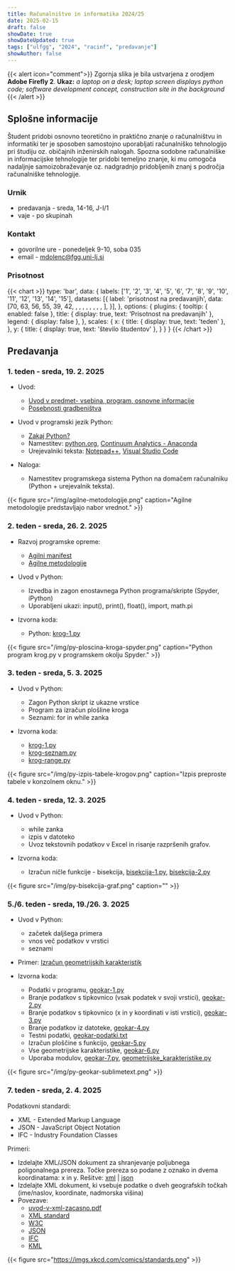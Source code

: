```yaml
---
title: Računalništvo in informatika 2024/25
date: 2025-02-15
draft: false
showDate: true
showDateUpdated: true
tags: ["ulfgg", "2024", "racinf", "predavanje"]
showAuthor: false
---
```


{{< alert icon="comment">}}
Zgornja slika je bila ustvarjena z orodjem **Adobe Firefly 2**.
**Ukaz:** *a laptop on a desk; laptop screen displays python code; software development concept, construction site in the background*
{{< /alert >}}

## Splošne informacije

Študent pridobi osnovno teoretično in praktično znanje o računalništvu in informatiki ter je sposoben samostojno uporabljati računalniško tehnologijo pri študiju oz. običajnih inženirskih nalogah. Spozna sodobne računalniške in informacijske tehnologije ter pridobi temeljno znanje, ki mu omogoča nadaljnje samoizobraževanje oz. nadgradnjo pridobljenih znanj s področja računalniške tehnologije.

### Urnik

- predavanja - sreda, 14-16, J-I/1
- vaje - po skupinah

### Kontakt

- govorilne ure - ponedeljek 9-10, soba 035
- email - [mdolenc@fgg.uni-lj.si](mailto:mdolenc@fgg.uni-lj.si)

### Prisotnost

{{< chart >}}
type: 'bar',
data: {
  labels: ['1', '2', '3', '4', '5', '6', '7', '8', '9', '10', '11', '12', '13', '14', '15'],
  datasets: [{
    label: 'prisotnost na predavanjih',
    data: [70, 63, 56, 55, 39, 42, , , , , , , , , ],
  }],
},
options: {
	plugins: {
		tooltip: {
			enabled: false
		},
		title: {
			display: true,
			text: 'Prisotnost na predavanjih'
		},
		legend: {
			display: false
		},
	},
	scales: {
		x: {
			title: {
          		display: true,
          		text: 'teden'
	        },
		},
		y: {
			title: {
          		display: true,
          		text: 'število študentov'
	        },
		}
	}
}
{{< /chart >}}

## Predavanja

### 1. teden - sreda, 19. 2. 2025

- Uvod:
	* [Uvod v predmet- vsebina, program, osnovne informacije](/files/racinf-2024.pdf)
	* [Posebnosti gradbeništva](/files/posebnosti-gradbenistva.pdf)

- Uvod v programski jezik Python:
	* [Zakaj Python?](/files/zakaj-python.pdf)
	* Namestitev: [python.org](http://python.org), [Continuum Analytics - Anaconda](https://www.anaconda.com/download)
	* Urejevalniki teksta: [Notepad++](https://notepad-plus-plus.org), [Visual Studio Code](https://code.visualstudio.com)

- Naloga:
	* Namestitev programskega sistema Python na domačem računalniku (Python + urejevalnik teksta).
	
{{< figure src="/img/agilne-metodologije.png" caption="Agilne metodologije predstavljajo nabor vrednot." >}}

### 2. teden - sreda, 26. 2. 2025

- Razvoj programske opreme:
	* [Agilni manifest](/files/agilni-manifest.pdf)
	* [Agilne metodologije](/files/agilne-metodologije.pdf)

- Uvod v Python:
	* Izvedba in zagon enostavnega Python programa/skripte (Spyder, iPython)
	* Uporabljeni ukazi: input(), print(), float(), import, math.pi

- Izvorna koda:
	* Python: [krog-1.py](/src/python/krog-1.py)

{{< figure src="/img/py-ploscina-kroga-spyder.png" caption="Python program krog.py v programskem okolju Spyder." >}}

### 3. teden - sreda, 5. 3. 2025

- Uvod v Python:
	- Zagon Python skript iz ukazne vrstice
	- Program za izračun plošline kroga
    - Seznami: for in while zanka

- Izvorna koda:
	* [krog-1.py](/src/python/krog-1.py")
	* [krog-seznam.py](/src/python/krog-seznam.py")
	* [krog-range.py](/src/python/krog-range.py")

{{< figure src="/img/py-izpis-tabele-krogov.png" caption="Izpis preproste tabele v konzolnem oknu." >}}

### 4. teden - sreda, 12. 3. 2025

- Uvod v Python:
	- while zanka
    - izpis v datoteko
	- Uvoz tekstovnih podatkov v Excel in risanje razpršenih grafov.

- Izvorna koda:
    - Izračun ničle funkcije - bisekcija, [bisekcija-1.py](/src/python/bisekcija-1.py), [bisekcija-2.py](/src/python/bisekcija-2.py)

{{< figure src="/img/py-bisekcija-graf.png" caption="" >}}

### 5./6. teden - sreda, 19./26. 3. 2025

- Uvod v Python:
	- začetek daljšega primera
	- vnos več podatkov v vrstici
	- seznami

- Primer: [Izračun geometrijskih karakteristik](/files/geokar-formule.pdf)

- Izvorna koda: 
	- Podatki v programu, [geokar-1.py](/src/python/geokar-1.py)
	- Branje podatkov s tipkovnico (vsak podatek v svoji vrstici), [geokar-2.py](/src/python/geokar-2.py)
    - Branje podatkov s tipkovnico (x in y koordinati v isti vrstici), [geokar-3.py](/src/python/geokar-3.py)
    - Branje podatkov iz datoteke, [geokar-4.py](/src/python/geokar-4.py)
    - Testni podatki, [geokar-podatki.txt](/src/python/geokar-podatki.txt)
    - Izračun ploščine s funkcijo, [geokar-5.py](/src/python/geokar-5.py)
	- Vse geometrijske karakteristike, [geokar-6.py](/src/python/geokar-6.py)
	- Uporaba modulov, [geokar-7.py](/src/python/geokar-7.py), [geometrijske_karakteristike.py](/src/python/geometrijske_karakteristike.py)

{{< figure src="/img/py-geokar-sublimetext.png" >}}

### 7. teden - sreda, 2. 4. 2025

Podatkovni standardi:
- XML - Extended Markup Language
- JSON - JavaScript Object Notation
- IFC - Industry Foundation Classes

Primeri:
- Izdelajte XML/JSON dokument za shranjevanje poljubnega poligonalnega prereza. Točke prereza so podane z oznako in dvema koordinatama: x in y. Rešitve: [xml](/src/python/primer.xml) | [json](/src/python/primer.json)
- Izdelajte XML dokument, ki vsebuje podatke o dveh geografskih točkah (ime/naslov, koordinate, nadmorska višina)
- Povezave:
	- [uvod-v-xml-zacasno.pdf](/files/uvod-v-xml-zacasno.pdf)
    - [XML standard](https://www.w3.org/standards/xml/)
    - [W3C](https://www.w3.org)
    - [JSON](https://www.json.org)
    - [IFC](https://www.buildingsmart.org/standards/ifc)
    - [KML](https://developers.google.com/kml/?hl=en)

{{< figure src="https://imgs.xkcd.com/comics/standards.png" >}}
